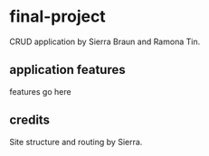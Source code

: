 # final-project

CRUD application by Sierra Braun and Ramona Tin.

## application features

features go here

## credits

Site structure and routing by Sierra.
